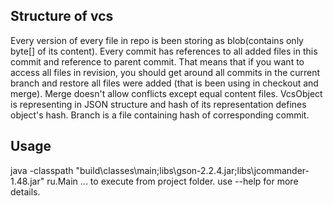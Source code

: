 ## Structure of vcs

Every version of every file in repo is been storing as blob(contains only byte[] of its content).
Every commit has references to all added files in this commit and reference to parent commit.
That means that if you want to access all files in revision, you should get around all commits in the
current branch and restore all files were added (that is been using in checkout and  merge).
Merge doesn't allow conflicts except equal content files.
VcsObject is representing in JSON structure and hash of its representation defines object's hash.
Branch is a file containing hash of corresponding commit.

## Usage

java -classpath "build\classes\main;libs\gson-2.2.4.jar;libs\jcommander-1.48.jar" ru.Main ... to execute from project folder.
use --help for more details.